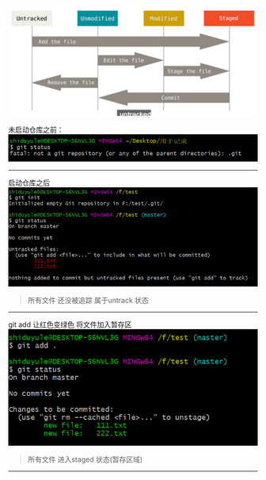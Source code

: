 ![](images/2022-05-07-11-31-53.png)

未启动仓库之前：
![](images/2022-05-07-10-36-22.png)

---
启动仓库之后
![](images/2022-05-07-10-37-46.png)
>所有文件 还没被追踪 属于untrack 状态


---
git add 让红色变绿色 将文件加入暂存区
![](images/2022-05-07-11-02-06.png)
> 所有文件 进入staged 状态(暂存区域)

---



